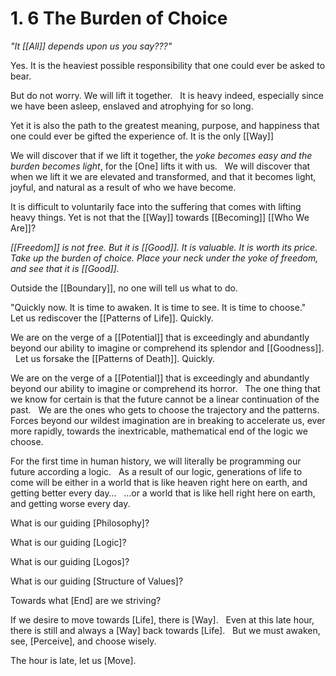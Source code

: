 # 1. 6 The Burden of Choice
_"It [[All]] depends upon us you say???"_

Yes. It is the heaviest possible responsibility that one could ever be asked to bear. 

But do not worry. We will lift it together. 
 
It is heavy indeed, especially since we have been asleep, enslaved and atrophying for so long. 

Yet it is also the path to the greatest meaning, purpose, and happiness that one could ever be gifted the experience of. It is the only [[Way]] 

We will discover that if we lift it together, the _yoke becomes easy and the burden becomes light_, for the [One] lifts it with us. 
 
We will discover that when we lift it we are elevated and transformed, and that it becomes light, joyful, and natural as a result of who we have become.

It is difficult to voluntarily face into the suffering that comes with lifting heavy things. Yet is not that the [[Way]] towards [[Becoming]] [[Who We Are]]? 

_[[Freedom]] is not free. But it is [[Good]]. It is valuable. It is worth its price. Take up the burden of choice. Place your neck under the yoke of freedom, and see that it is [[Good]]._

Outside the [[Boundary]], no one will tell us what to do. 


"Quickly now. It is time to awaken. It is time to see. It is time to choose."
 
Let us rediscover the [[Patterns of Life]]. Quickly.

We are on the verge of a [[Potential]] that is exceedingly and abundantly beyond our ability to imagine or comprehend its splendor and [[Goodness]].
 
Let us forsake the [[Patterns of Death]]. Quickly. 

We are on the verge of a [[Potential]] that is exceedingly and abundantly beyond our ability to imagine or comprehend its horror. 
 
The one thing that we know for certain is that the future cannot be a linear continuation of the past. 
 
We are the ones who gets to choose the trajectory and the patterns.
 
Forces beyond our wildest imagination are in breaking to accelerate us, ever more rapidly, towards the inextricable, mathematical end of the logic we choose. 

For the first time in human history, we will literally be programming our future according a logic. 
 
As a result of our logic, generations of life to come will be either in a world that is like heaven right here on earth, and getting better every day…
 
…or a world that is like hell right here on earth, and getting worse every day. 

What is our guiding [Philosophy]? 

What is our guiding [Logic]? 

What is our guiding [Logos]? 

What is our guiding [Structure of Values]? 

Towards what [End] are we striving? 

If we desire to move towards [Life], there is [Way]. 
 
Even at this late hour, there is still and always a [Way] back towards [Life]. 
 
But we must awaken, see, [Perceive], and choose wisely. 

The hour is late, let us [Move]. 
